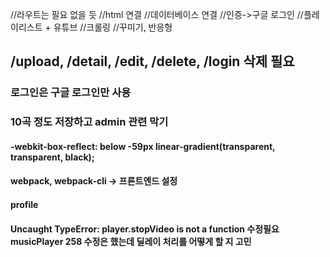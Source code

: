 //라우트는 필요 없을 듯
//html 연결
//데이터베이스 연결
//인증->구글 로그인
//플레이리스트 + 유튜브
//크롤링
//꾸미기, 반응형

## /upload, /detail, /edit, /delete, /login 삭제 필요

### 로그인은 구글 로그인만 사용

### 10곡 정도 저장하고 admin 관련 막기

#### -webkit-box-reflect: below -59px linear-gradient(transparent, transparent, black);

#### webpack, webpack-cli -> 프론트엔드 설정

#### profile

#### Uncaught TypeError: player.stopVideo is not a function 수정필요 musicPlayer 258 수정은 했는데 딜레이 처리를 어떻게 할 지 고민
